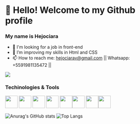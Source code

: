 # 👋 Hello! Welcome to my Github profile
### My name is Hejociara

- 🔭 I'm looking for a job in front-end 
- 🌱 I’m improving my skills in Html and CSS
- 📫 How to reach me: <hejociarav@gmail.com> || Whatsapp: +5591981135472 ||
<div> <a href="https://www.linkedin.com/in/hejociara-carneiro" target="_blank"><img src="https://img.shields.io/badge/-LinkedIn-%230077B5?style=for-the-badge&logo=linkedin&logoColor=white" target="_blank"></a>  </div>
<img class="fa-brands fa-whatsapp"></imagem>


### Techinologies & Tools 
<img src="https://cdn.jsdelivr.net/gh/devicons/devicon/icons/git/git-original.svg" width="40" height="40"/> <img src="https://cdn.jsdelivr.net/gh/devicons/devicon/icons/java/java-original.svg" width="40" height="40"/> <img src="https://cdn.jsdelivr.net/gh/devicons/devicon/icons/androidstudio/androidstudio-original.svg" width="40" height="40"/> <img src="https://cdn.jsdelivr.net/gh/devicons/devicon/icons/intellij/intellij-original.svg" width="40" height="40"/> <img src="https://cdn.jsdelivr.net/gh/devicons/devicon/icons/spring/spring-original.svg" width="40" height="40"/><img src="https://cdn.jsdelivr.net/gh/devicons/devicon/icons/mysql/mysql-original.svg" width="40" height="40" /> <img src="https://cdn.jsdelivr.net/gh/devicons/devicon/icons/visualstudio/visualstudio-plain.svg" width="40" height="40"/><img src="https://cdn.jsdelivr.net/gh/devicons/devicon/icons/postgresql/postgresql-original.svg" width="40" height="40"/>
          

![Anurag's GitHub stats](https://github-readme-stats.vercel.app/api?username=Hejociara&show_icons=true&theme=dracula)
![Top Langs](https://github-readme-stats.vercel.app/api/top-langs/?username=Hejociara&layout=compact&theme=dracula) 
